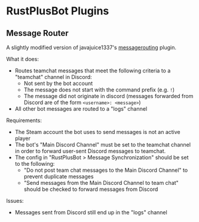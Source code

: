 # RustPlusBot Plugins

## Message Router

A slightly modified version of javajuice1337's [messagerouting](https://github.com/javajuice1337/RustPlusBot/blob/main/plugin%20examples/messagerouting.md) plugin.

What it does:
- Routes teamchat messages that meet the following criteria to a "teamchat" channel in Discord:
  - Not sent by the bot account
  - The message does not start with the command prefix (e.g. `!`)
  - The message did not originate in discord (messages forwarded from Discord are of the form `<username>: <message>`)
- All other bot messages are routed to a "logs" channel

Requirements:
- The Steam account the bot uses to send messages is not an active player
- The bot's "Main Discord Channel" must be set to the teamchat channel in order to forward user-sent Discord messages to teamchat.
- The config in "RustPlusBot > Message Synchronization" should be set to the following:
  - "Do not post team chat messages to the Main Discord Channel" to prevent duplicate messages
  - "Send messages from the Main Discord Channel to team chat" should be checked to forward messages from Discord

Issues:
- Messages sent from Discord still end up in the "logs" channel
